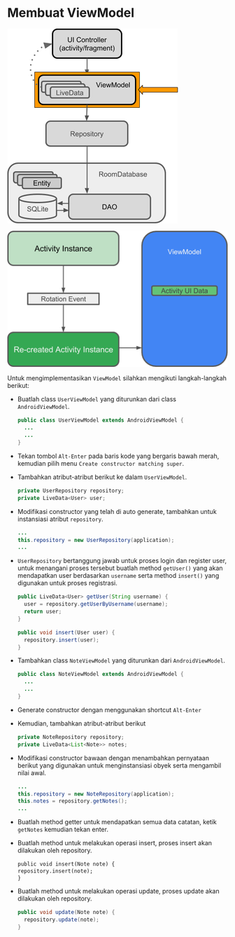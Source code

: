# Membuat ViewModel

![Architecture ViewModel](./img/viewmodel-architecture.png)

![ViewModel](./img/viewmodel.png)

Untuk mengimplementasikan `ViewModel` silahkan mengikuti langkah-langkah
berikut:

- Buatlah class `UserViewModel` yang diturunkan dari class `AndroidViewModel`.

  ```java
  public class UserViewModel extends AndroidViewModel {
    ...
    ...
  }
  ```

- Tekan tombol `Alt-Enter` pada baris kode yang bergaris bawah merah, kemudian
 pilih menu `Create constructor matching super`.

- Tambahkan atribut-atribut berikut ke dalam `UserViewModel`.

  ```java
  private UserRepository repository;
  private LiveData<User> user;
  ```

- Modifikasi constructor yang telah di auto generate, tambahkan untuk
 instansiasi atribut `repository`.

  ```java
  ...
  this.repository = new UserRepository(application);
  ...
  ```

- `UserRepository` bertanggung jawab untuk proses login dan register user, untuk
  menangani proses tersebut buatlah method `getUser()` yang akan mendapatkan
  user berdasarkan `username` serta method `insert()` yang digunakan untuk
  proses registrasi.

  ```java
  public LiveData<User> getUser(String username) {
    user = repository.getUserByUsername(username);
    return user;
  }
  ```

  ```java
  public void insert(User user) {
    repository.insert(user);
  }
  ```

- Tambahkan class `NoteViewModel` yang diturunkan dari `AndroidViewModel`.

  ```java
  public class NoteViewModel extends AndroidViewModel {
    ...
    ...
  }
  ```

- Generate constructor dengan menggunakan shortcut `Alt-Enter`

- Kemudian, tambahkan atribut-atribut berikut

  ```java
  private NoteRepository repository;
  private LiveData<List<Note>> notes;
  ```
- Modifikasi constructor bawaan dengan menambahkan pernyataan berikut yang
 digunakan untuk menginstansiasi obyek serta mengambil nilai awal.

  ```java
  ...
  this.repository = new NoteRepository(application);
  this.notes = repository.getNotes();
  ...
  ```

- Buatlah method getter untuk mendapatkan semua data catatan, ketik `getNotes`
 kemudian tekan enter.

- Buatlah method untuk melakukan operasi insert, proses insert akan dilakukan
 oleh repository.

  ```
  public void insert(Note note) {
  repository.insert(note);
  }
  ```

- Buatlah method untuk melakukan operasi update, proses update akan dilakukan
 oleh repository.

  ```java
  public void update(Note note) {
    repository.update(note);
  }
  ```
